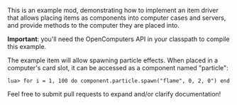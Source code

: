 This is an example mod, demonstrating how to implement an item driver that allows placing items as components into computer cases and servers, and provide methods to the computer they are placed into.

**Important**: you'll need the OpenComputers API in your classpath to compile this example.

The example item will allow spawning particle effects. When placed in a computer's card slot, it can be accessed as a component named "particle":
```
lua> for i = 1, 100 do component.particle.spawn("flame", 0, 2, 0") end
```

Feel free to submit pull requests to expand and/or clarify documentation!